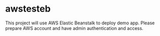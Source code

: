# awstesteb
This project will use AWS Elastic Beanstalk to deploy demo app.
Please prepare AWS account and have admin authentication and access.
